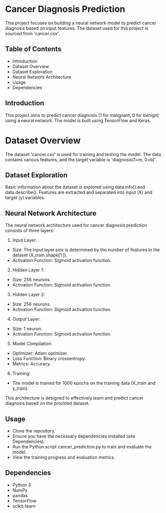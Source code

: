 # Cancer Diagnosis Prediction
This project focuses on building a neural network model to predict cancer diagnosis based on input features. The dataset used for this project is sourced from 'cancer.csv'.


## Table of Contents
- Introduction
- Dataset Overview
- Dataset Exploration
- Neural Network Architecture
- Usage
- Dependencies


## Introduction
This project aims to predict cancer diagnosis (1 for malignant, 0 for benign) using a neural network. The model is built using TensorFlow and Keras.


# Dataset Overview
The dataset 'cancer.csv' is used for training and testing the model. The data contains various features, and the target variable is 'diagnosis(1=m, 0=b)'.


## Dataset Exploration
Basic information about the dataset is explored using data.info() and data.describe().
Features are extracted and separated into input (X) and target (y) variables.


## Neural Network Architecture
The neural network architecture used for cancer diagnosis prediction consists of three layers:

1. Input Layer:
- Size: The input layer size is determined by the number of features in the dataset (X_train.shape[1:]).
- Activation Function: Sigmoid activation function.

2. Hidden Layer 1:
- Size: 256 neurons.
- Activation Function: Sigmoid activation function.

3. Hidden Layer 2:
- Size: 256 neurons.
- Activation Function: Sigmoid activation function.

4. Output Layer:
- Size: 1 neuron.
- Activation Function: Sigmoid activation function.

5. Model Compilation:
- Optimizer: Adam optimizer.
- Loss Function: Binary crossentropy.
- Metrics: Accuracy.

6. Training:
- The model is trained for 1000 epochs on the training data (X_train and y_train).

This architecture is designed to effectively learn and predict cancer diagnosis based on the provided dataset.


## Usage
- Clone the repository.
- Ensure you have the necessary dependencies installed (see Dependencies).
- Run the Python script cancer_prediction.py to train and evaluate the model.
- View the training progress and evaluation metrics.


## Dependencies
- Python 3
- NumPy
- pandas
- TensorFlow
- scikit-learn